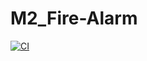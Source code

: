 # M2_Fire-Alarm

[![CI](https://github.com/palaprolu/M2_Fire-Alarm/actions/workflows/CI.yml/badge.svg)](https://github.com/palaprolu/M2_Fire-Alarm/actions/workflows/CI.yml)
